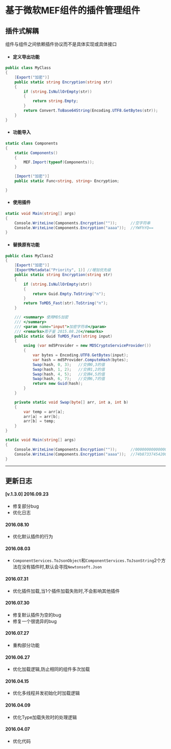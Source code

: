 ﻿# 基于微软MEF组件的插件管理组件

## 插件式解耦
组件与组件之间依赖插件协议而不是具体实现或具体接口

* #### 定义导出功能
```csharp
public class MyClass
{
    [Export("加密")]
    public static string Encryption(string str)
    {
        if (string.IsNullOrEmpty(str))
        {
            return string.Empty;
        }
        return Convert.ToBase64String(Encoding.UTF8.GetBytes(str));
    }
}
```

* #### 功能导入
```csharp
static class Components
{
    static Components()
    {
        MEF.Import(typeof(Components));
    }

    [Import("加密")]
    public static Func<string, string> Encryption;

}
```

* #### 使用插件
```csharp
static void Main(string[] args)
{
    Console.WriteLine(Components.Encryption(""));      //空字符串
    Console.WriteLine(Components.Encryption("aaaa"));  //YWFhYQ==
}
```

* #### 替换原有功能
```csharp
public class MyClass2
{
    [Export("加密")]
    [ExportMetadata("Priority", 1)] //增加优先级
    public static string Encryption(string str)
    {
        if (string.IsNullOrEmpty(str))
        {
            return Guid.Empty.ToString("n");
        }
        return ToMD5_Fast(str).ToString("n");
    }

    /// <summary> 使用MD5加密
    /// </summary>
    /// <param name="input">加密字符串</param>
    /// <remarks>周子鉴 2015.08.26</remarks>
    public static Guid ToMD5_Fast(string input)
    {
        using (var md5Provider = new MD5CryptoServiceProvider())
        {
            var bytes = Encoding.UTF8.GetBytes(input);
            var hash = md5Provider.ComputeHash(bytes);
            Swap(hash, 0, 3);   //交换0,3的值
            Swap(hash, 1, 2);   //交换1,2的值
            Swap(hash, 4, 5);   //交换4,5的值
            Swap(hash, 6, 7);   //交换6,7的值
            return new Guid(hash);
        }
    }

    private static void Swap(byte[] arr, int a, int b)
    {
        var temp = arr[a];
        arr[a] = arr[b];
        arr[b] = temp;
    }
}
```
```csharp
static void Main(string[] args)
{
    Console.WriteLine(Components.Encryption(""));      //00000000000000000000000000000000
    Console.WriteLine(Components.Encryption("aaaa"));  //74b87337454200d4d33f80c4663dc5e5
}
```

--------

## 更新日志
#### [v.1.3.0] 2016.09.23
* 修复部分bug
* 优化日志

#### 2016.08.10
* 优化默认插件的行为

#### 2016.08.03
* `ComponentServices.ToJsonObject`和`ComponentServices.ToJsonString`2个方法在没有插件时,默认会寻找`Newtonsoft.Json`

#### 2016.07.31
* 优化插件加载,当1个插件加载失败时,不会影响其他插件

#### 2016.07.30
* 修复默认插件为空的bug
* 修复一个很诡异的bug

#### 2016.07.27
* 重构部分功能

#### 2016.06.27
* 优化加载逻辑,防止相同的组件多次加载  

#### 2016.04.15
* 优化多线程并发初始化时加载逻辑  

#### 2016.04.09
* 优化Type加载失败时的处理逻辑  

#### 2016.04.07
* 优化代码  